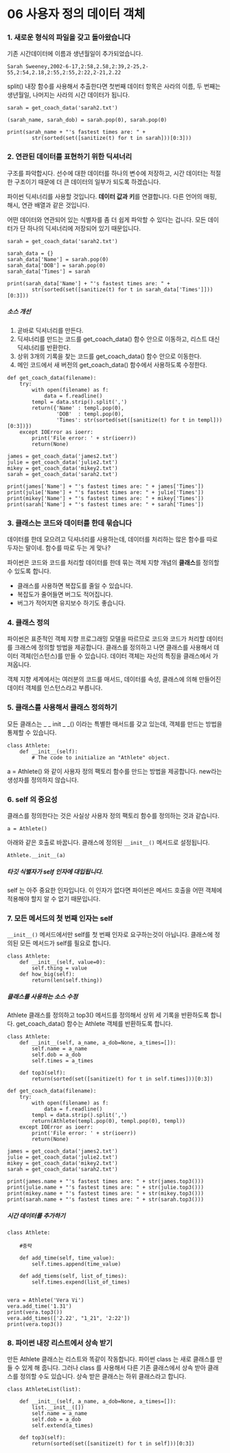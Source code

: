 # 06 사용자 정의 데이터 객체

### 1. 새로운 형식의 파일을 갖고 돌아왔습니다 

기존 시간데이터에 이름과 생년월일이 추가되었습니다.

```
Sarah Sweeney,2002-6-17,2:58,2.58,2:39,2-25,2-55,2:54,2.18,2:55,2:55,2:22,2-21,2.22
```

split() 내장 함수를 사용해서 추출한다면 첫번째 데이터 항목은 사라의 이름, 두 번째는 생년월일, 나머지는 사라의 시간 데이터가 됩니다.

```
sarah = get_coach_data('sarah2.txt')

(sarah_name, sarah_dob) = sarah.pop(0), sarah.pop(0)

print(sarah_name + "'s fastest times are: " +
        str(sorted(set([sanitize(t) for t in sarah]))[0:3]))
```


### 2. 연관된 데이터를 표현하기 위한 딕셔너리 

구조를 파악합시다. 선수에 대한 데이터를 하나의 변수에 저장하고, 시간 데이터는 적절한 구조이기 때문에 더 큰 데이터의 일부가 되도록 하겠습니다. 

파이썬 딕셔너리를 사용할 것입니다. **데이터 값과 키**를 연결합니다. 다른 언어의 매핑, 해시, 연관 배열과 같은 것입니다. 

어떤 데이터와 연관되어 있는 식별자를 좀 더 쉽게 파악할 수 있다는 겁니다. 모든 데이터가 단 하나의 딕셔너리에 저장되어 있기 때문입니다. 

```
sarah = get_coach_data('sarah2.txt')

sarah_data = {}
sarah_data['Name'] = sarah.pop(0)
sarah_data['DOB'] = sarah.pop(0)
sarah_data['Times'] = sarah

print(sarah_data['Name'] + "'s fastest times are: " +
        str(sorted(set([sanitize(t) for t in sarah_data['Times']]))[0:3]))
```


##### 소스 개선

1. 곧바로 딕셔너리를 만든다. 
2. 딕셔너리를 만드는 코드를 get_coach_data() 함수 안으로 이동하고, 리스트 대신 딕셔너리를 반환한다.
3. 상위 3개의 기록을 찾는 코드를 get_coach_data() 함수 안으로 이동한다.
4. 메인 코드에서 새 버전의 get_coach_data() 함수에서 사용하도록 수정한다.

```
def get_coach_data(filename):
    try:
        with open(filename) as f:
            data = f.readline()
        templ = data.strip().split(',')
        return({'Name' : templ.pop(0),
                'DOB'  : templ.pop(0),
                'Times': str(sorted(set([sanitize(t) for t in templ]))[0:3])})
    except IOError as ioerr:
        print('File error: ' + str(ioerr))
        return(None)
    
james = get_coach_data('james2.txt')
julie = get_coach_data('julie2.txt')
mikey = get_coach_data('mikey2.txt')
sarah = get_coach_data('sarah2.txt')

print(james['Name'] + "'s fastest times are: " + james['Times'])
print(julie['Name'] + "'s fastest times are: " + julie['Times'])
print(mikey['Name'] + "'s fastest times are: " + mikey['Times'])
print(sarah['Name'] + "'s fastest times are: " + sarah['Times'])
```


### 3. 클래스는 코드와 데이터를 한데 묶습니다

데이터를 한데 모으려고 딕셔너리를 사용하는데, 데이터를 처리하는 많은 함수를 따로 두자는 말이네. 함수를 따로 두는 게 맞나?

파이썬은 코드와 코드를 처리할 데이터를 한데 묶는 객체 지향 개념의 **클래스**를 정의할 수 있도록 합니다. 

- 클래스를 사용하면 복잡도를 줄일 수 있습니다. 
- 복잡도가 줄어들면 버그도 적어집니다. 
- 버그가 적어지면 유지보수 하기도 좋습니다.

### 4. 클래스 정의

파이썬은 표준적인 객체 지향 프로그래밍 모델을 따르므로 코드와 코드가 처리할 데이터를 크래스에 정의할 방법을 제공합니다. 클래스를 정의하고 나면 클래스를 사용해서 데이터 객체(인스턴스)를 만들 수 있습니다. 데이터 객체는 자신의 특징을 클래스에서 가져옵니다. 

객체 지향 세계에서는 여러분의 코드를 매서드, 데이터를 속성, 클래스에 의해 만들어진 데이터 객체를 인스턴스라고 부릅니다. 

### 5. 클래스를 사용해서 클래스 정의하기

모든 클래스는 _ _ init _ _() 이라는 특별한 매서드를 갖고 있는데, 객체를 만드는 방법을 통제할 수 있습니다. 

```
class Athlete:
    def __init__(self):
        # The code to initialize an "Athlete" object.
```

a = Athlete() 와 같이 사용자 정의 팩토리 함수를 만드는 방법을 제공합니다. new라는 생성자를 정의하지 않습니다.


### 6. self 의 중요성

클래스를 정의한다는 것은 사실상 사용자 정의 팩토리 함수를 정의하는 것과 같습니다.

```
a = Athlete()
```

아래와 같은 호출로 바꿉니다. 클래스에 정의된 ```__init__()``` 메서드로 설정됩니다.

```
Athlete.__init__(a)
```

##### 타깃 식별자가 self 인자에 대입됩니다. 

self 는 아주 중요한 인자입니다. 이 인자가 없다면 파이썬은 메서드 호출을 어떤 객체에 적용해야 할지 알 수 없기 때문입니다. 


### 7. 모든 메서드의 첫 번째 인자는 self

```__init__()``` 메서드에서만 self를 첫 번째 인자로 요구하는것이 아닙니다. 클래스에 정의된 모든 메서드가 self를 필요로 합니다. 

```
class Athlete:
    def __init__(self, value=0):
        self.thing = value
    def how_big(self):
        return(len(self.thing))
```

##### 클래스를 사용하는 소스 수정

Athlete 클래스를 정의하고 top3() 메서드를 정의해서 상위 세 기록을 반환하도록 합니다. get_coach_data() 함수는 Athlete 객체를 반환하도록 합니다.

```
class Athlete:
    def __init__(self, a_name, a_dob=None, a_times=[]):
        self.name = a_name
        self.dob = a_dob
        self.times = a_times
        
    def top3(self):
        return(sorted(set([sanitize(t) for t in self.times]))[0:3])
        
def get_coach_data(filename):
    try:
        with open(filename) as f:
            data = f.readline()
        templ = data.strip().split(',')
        return(Athlete(templ.pop(0), templ.pop(0), templ))
    except IOError as ioerr:
        print('File error: ' + str(ioerr))
        return(None)
    
james = get_coach_data('james2.txt')
julie = get_coach_data('julie2.txt')
mikey = get_coach_data('mikey2.txt')
sarah = get_coach_data('sarah2.txt')

print(james.name + "'s fastest times are: " + str(james.top3()))
print(julie.name + "'s fastest times are: " + str(julie.top3()))
print(mikey.name + "'s fastest times are: " + str(mikey.top3()))
print(sarah.name + "'s fastest times are: " + str(sarah.top3()))
```

##### 시간 데이터를 추가하기

```
class Athlete:

    #중략

    def add_time(self, time_value):
        self.times.append(time_value)
        
    def add_tiems(self, list_of_times):
        self.times.expend(list_of_times) 
        

vera = Athlete('Vera Vi')
vera.add_time('1.31')
print(vera.top3())
vera.add_times(['2.22', "1_21", '2:22'])
print(vera.top3())
```

### 8. 파이썬 내장 리스트에서 상속 받기

만든 Athlete 클래스는 리스트와 똑같이 작동합니다. 
파이썬 class 는 새로 클래스를 만들 수 있게 해 줍니다. 그러나 class 를 사용해서 다른 기존 클래스에서 상속 받아 클래스를 정의할 수도 있습니다. 상속 받은 클래스는 하위 클래스라고 합니다. 

```
class AthleteList(list):

    def __init__(self, a_name, a_dob=None, a_times=[]):
        list.__init__([])
        self.name = a_name
        self.dob = a_dob
        self.extend(a_times)

    def top3(self):
        return(sorted(set([sanitize(t) for t in self]))[0:3])
```
